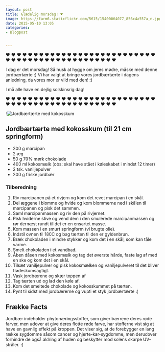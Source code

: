 ```yaml
---
layout: post
title: Glædelig morsdag! ♥ 
image: https://farm6.staticflickr.com/5615/15400064077_856c4a557a_n.jpg
date: 2015-05-10 13:05
categories:
- Blogpost


---
```


♥ ♥ ♥ ♥ ♥ ♥ ♥ ♥ ♥ ♥ ♥ ♥ ♥ ♥ ♥ ♥ ♥ ♥ ♥ ♥ ♥ ♥ ♥ ♥ ♥ ♥ ♥ ♥ ♥ ♥ ♥ ♥ ♥ ♥ ♥ ♥ ♥ ♥ ♥ ♥ ♥ ♥ ♥ ♥ ♥ ♥ ♥  

I dag er det morsdag! Så husk at hygge om jeres mødre, måske med denne jordbærtærte :) Vi har valgt at bringe vores jordbærtærte i dagens anledning, da vores mor er vild med den! :)

I må alle have en dejlig solskinsrig dag!

♥ ♥ ♥ ♥ ♥ ♥ ♥ ♥ ♥ ♥ ♥ ♥ ♥ ♥ ♥ ♥ ♥ ♥ ♥ ♥ ♥ ♥ ♥ ♥ ♥ ♥ ♥ ♥ ♥ ♥ ♥ ♥ ♥ ♥ ♥ ♥ ♥ ♥ ♥ ♥ ♥ ♥ ♥ ♥ ♥ ♥ ♥ 

!![Jordbærtærte med kokosskum](https://farm6.staticflickr.com/5615/15400064077_856c4a557a_z.jpg) 


## Jordbærtærte med kokosskum (til 21 cm springform)
- 200 g marcipan
- 2 æg
- 50 g 70% mørk chokolade
- 400 ml kokosmælk (obs: skal have stået i køleskabet i mindst 12 timer)
- 2 tsk. vaniljepulver
- 200 g friske jordbær







### Tilberedning
1. Riv marcipanen på et rivjern og kom det revet marcipan i en skål.
2. Del æggene i blomme og hvide og kom blommerne ned i skålen til marcipanen og pisk det sammen. 
3. Saml marcipanmassen og riv den på rivjernet.
4. Pisk hviderne stive og vend dem i den smulerede marcipanmassen og rør dernæst rundt til det er en ensartet masse.
4. Kom massen i en smurt springform (vi brugte olie).
5. Indstil ovnen til 180C og bag tærten til den er gyldenbrun.
6. Bræk chokoladen i mindre stykker og kom det i en skål, som kan tåle varme.
7. Smelt chokoladen i et vandbad.
8. Åben dåsen med kokosmælk og tag det øverste hårde, faste lag af med en ske og kom det i en skål.
9. Tilsæt vaniljepulver og pisk kokosmælken og vaniljepulveret til det bliver flødeskumsagtigt.
10. Vask jordbærene og skær toppen af
11. Tag tærten ud og lad den køle af.
12. Kom det smeltede chokolade og kokosskummet på tærten.
13. Pynt til sidst med jordbærerne og vupti et styk jordbærtærte :)






## Frække Facts
Jordbær indeholder phytonæringsstoffer, som giver bærrene deres røde
farver, men udover at give deres flotte røde farve, har stofferne vist sig at have
en gavnlig effekt på kroppen. Det viser sig, at de forebygger en lang række
sygdomme såsom cancer og hjerte-kar-sygdomme, men derudover forhindre de også
aldring af huden og beskytter mod solens skarpe UV-stråler. :)